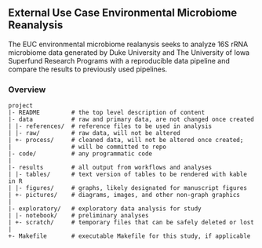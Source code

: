 ## External Use Case Environmental Microbiome Reanalysis
The EUC environmental microbiome realanysis seeks to analyze 16S rRNA microbiome data generated by Duke University and The University of Iowa Superfund Research Programs with a reproducible data pipeline and compare the results to previously used pipelines.  


### Overview

	project
	|- README         # the top level description of content
	|- data           # raw and primary data, are not changed once created
	| |- references/  # reference files to be used in analysis
	| |- raw/         # raw data, will not be altered
	| +- process/     # cleaned data, will not be altered once created;
	|                 # will be committed to repo
	|- code/          # any programmatic code
	|
	|- results        # all output from workflows and analyses
	| |- tables/      # text version of tables to be rendered with kable in R
	| |- figures/     # graphs, likely designated for manuscript figures
	| +- pictures/    # diagrams, images, and other non-graph graphics
	|
	|- exploratory/   # exploratory data analysis for study
	| |- notebook/    # preliminary analyses
	| +- scratch/     # temporary files that can be safely deleted or lost
	|
	+- Makefile       # executable Makefile for this study, if applicable
